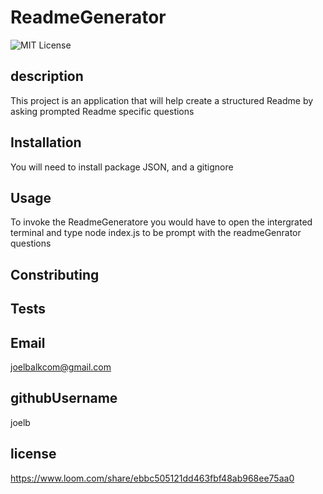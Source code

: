 # ReadmeGenerator
![MIT License](https://img.shields.io/badge/MIT%20License-%22MIT%20License%22-blue)

## description
This project is an application that will help create a structured Readme by asking prompted Readme specific questions
## Installation
You will need to install package JSON, and a gitignore
## Usage
To invoke the ReadmeGeneratore you would have to open the intergrated terminal and type node index.js to be prompt with the readmeGenrator questions
## Constributing

## Tests

## Email
joelbalkcom@gmail.com
## githubUsername
joelb
## license





https://www.loom.com/share/ebbc505121dd463fbf48ab968ee75aa0



